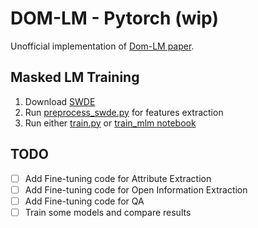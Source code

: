 # DOM-LM - Pytorch (wip)
Unofficial implementation of [Dom-LM paper](https://arxiv.org/abs/2201.10608).

## Masked LM Training

1. Download [SWDE](http://web.archive.org/web/20210630013015/https://codeplexarchive.blob.core.windows.net/archive/projects/swde/swde.zip)
2. Run [preprocess_swde.py](src/preprocess_swde.py) for features extraction
3. Run either [train.py](src/train.py) or [train_mlm notebook](notebooks/train_mlm.ipynb)


## TODO
- [ ] Add Fine-tuning code for Attribute Extraction
- [ ] Add Fine-tuning code for Open Information Extraction
- [ ] Add Fine-tuning code for QA
- [ ] Train some models and compare results
